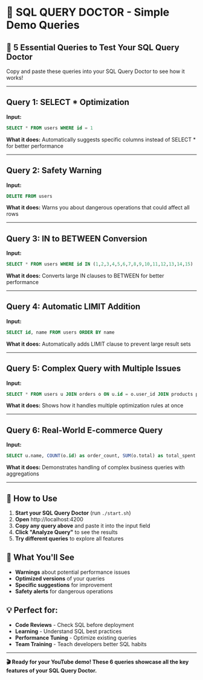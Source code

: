 # 🚀 SQL QUERY DOCTOR - Simple Demo Queries

## 📝 **5 Essential Queries to Test Your SQL Query Doctor**

Copy and paste these queries into your SQL Query Doctor to see how it works!

---

## **Query 1: SELECT * Optimization**
**Input:**
```sql
SELECT * FROM users WHERE id = 1
```

**What it does:** Automatically suggests specific columns instead of SELECT * for better performance

---

## **Query 2: Safety Warning**
**Input:**
```sql
DELETE FROM users
```

**What it does:** Warns you about dangerous operations that could affect all rows

---

## **Query 3: IN to BETWEEN Conversion**
**Input:**
```sql
SELECT * FROM users WHERE id IN (1,2,3,4,5,6,7,8,9,10,11,12,13,14,15)
```

**What it does:** Converts large IN clauses to BETWEEN for better performance

---

## **Query 4: Automatic LIMIT Addition**
**Input:**
```sql
SELECT id, name FROM users ORDER BY name
```

**What it does:** Automatically adds LIMIT clause to prevent large result sets

---

## **Query 5: Complex Query with Multiple Issues**
**Input:**
```sql
SELECT * FROM users u JOIN orders o ON u.id = o.user_id JOIN products p ON o.product_id = p.id WHERE u.active = 1 ORDER BY o.created_at
```

**What it does:** Shows how it handles multiple optimization rules at once

---

## **Query 6: Real-World E-commerce Query**
**Input:**
```sql
SELECT u.name, COUNT(o.id) as order_count, SUM(o.total) as total_spent FROM users u LEFT JOIN orders o ON u.id = o.user_id WHERE u.created_at >= '2024-01-01' GROUP BY u.id, u.name HAVING COUNT(o.id) > 0 ORDER BY total_spent DESC
```

**What it does:** Demonstrates handling of complex business queries with aggregations

---

## 🎯 **How to Use**

1. **Start your SQL Query Doctor** (run `./start.sh`)
2. **Open** http://localhost:4200
3. **Copy any query above** and paste it into the input field
4. **Click "Analyze Query"** to see the results
5. **Try different queries** to explore all features

## 🚀 **What You'll See**

- **Warnings** about potential performance issues
- **Optimized versions** of your queries
- **Specific suggestions** for improvement
- **Safety alerts** for dangerous operations

## 💡 **Perfect for:**

- **Code Reviews** - Check SQL before deployment
- **Learning** - Understand SQL best practices
- **Performance Tuning** - Optimize existing queries
- **Team Training** - Teach developers better SQL habits

---

**🎬 Ready for your YouTube demo! These 6 queries showcase all the key features of your SQL Query Doctor.**

